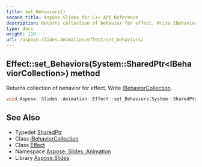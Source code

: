 ```yaml
---
title: set_Behaviors()
second_title: Aspose.Slides for C++ API Reference
description: Returns collection of behavior for effect. Write IBehaviorCollection.
type: docs
weight: 118
url: /aspose.slides.animation/effect/set_behaviors/
---
```

## Effect::set_Behaviors(System::SharedPtr\<IBehaviorCollection\>) method


Returns collection of behavior for effect. Write [IBehaviorCollection](../../ibehaviorcollection/).

```cpp
void Aspose::Slides::Animation::Effect::set_Behaviors(System::SharedPtr<IBehaviorCollection> value) override
```

## See Also

* Typedef [SharedPtr](../../../system/sharedptr/)
* Class [IBehaviorCollection](../../ibehaviorcollection/)
* Class [Effect](../)
* Namespace [Aspose::Slides::Animation](../../)
* Library [Aspose.Slides](../../../)